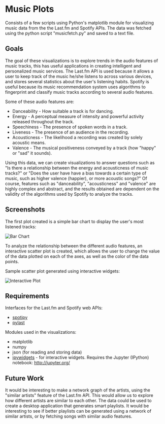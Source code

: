 # Music Plots

Consists of a few scripts using Python's matplotlib module for visualizing music data from the the Last.fm and Spotify APIs. The data was fetched using the python script "musicfetch.py" and saved to a text file.

## Goals

The goal of these visualizations is to explore trends in the audio features of music tracks, this has useful applications in creating intelligent and personalized music services. The Last.fm API is used because it allows a user to keep track of the music he/she listens to across various devices, and stores several statistics about the user's listening habits. Spotify is useful because its music recommendation system uses algorithms to fingerprint and classify music tracks according to several audio features.

Some of these audio features are:

- Danceability - How suitable a track is for dancing.
- Energy - A perceptual measure of intensity and powerful activity released throughout the track.
- Speechiness - The presence of spoken words in a track.
- Liveness - The presence of an audience in the recording.
- Acousticness - The likelihood a recording was created by solely acoustic means.
- Valence - The musical positiveness conveyed by a track (how "happy" or "sad" it sounds).

Using this data, we can create visualizations to answer questions such as "Is there a relationship between the energy and acousticness of music tracks?" or "Does the user have have a bias towards a certain type of music, such as higher valence (happier), or more acoustic songs?" Of course, features such as "danceability", "acousticness" and "valence" are highly complex and abstract, and the results obtained are dependent on the validity of the algorithms used by Spotify to analyze the tracks.
  
## Screenshots

The first plot created is a simple bar chart to display the user's most listened tracks:

![Bar Chart](https://cloud.githubusercontent.com/assets/9020496/15120591/109e7002-15dc-11e6-8233-66aed5f05ecb.png)

To analyze the relationship between the different audio features, an interactive scatter plot is created, which allows the user to change the value of the data plotted on each of the axes, as well as the color of the data points.

Sample scatter plot generated using interactive widgets:

![Interactive Plot](https://cloud.githubusercontent.com/assets/9020496/15120590/10784dfa-15dc-11e6-91dd-fdc38674f967.png)


## Requirements

Interfaces for the Last.fm and Spotify web APIs:

- [spotipy](https://github.com/plamere/spotipy.git)
- [pylast](https://github.com/pylast/pylast.git)

Modules used in the visualizations:

- matplotlib
- numpy
- json (for reading and storing data)
- [ipywidgets](https://github.com/ipython/ipywidgets.git) - for interactive widgets. Requires the Jupyter (IPython) notebook: http://jupyter.org/


## Future Work

It would be interesting to make a network graph of the artists, using the "similar artists" feature of the Last.fm API. This would allow us to explore how different artists are similar to each other.
The data could be used to create a desktop application that generates smart playlists. It would be interesting to see if better playlists can be generated using a network of similar artists, or by fetching songs with similar audio features.
